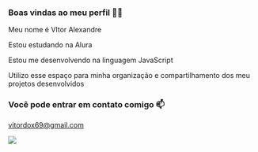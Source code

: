 ### **Boas vindas ao meu perfil 💙💙**

Meu nome é VItor Alexandre 

Estou estudando na Alura

Estou me desenvolvendo na linguagem JavaScript

Utilizo esse espaço para minha organização e compartilhamento dos meu projetos desenvolvidos

### **Você pode entrar em contato comigo 📫**

vitordox69@gmail.com

![](https://media1.tenor.com/m/Fbs56PFvBY0AAAAd/raccoon-raccoon-stand.gif)
